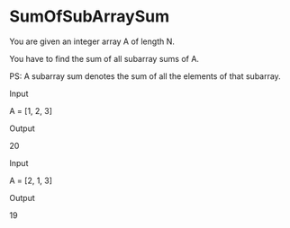 # SumOfSubArraySum

You are given an integer array A of length N.

You have to find the sum of all subarray sums of A.

PS: A subarray sum denotes the sum of all the elements of that subarray.


Input

A = [1, 2, 3]

Output

20

Input

A = [2, 1, 3]

Output

19
